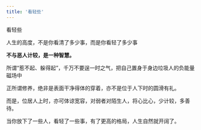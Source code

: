 ```yaml
---
title: '看轻些'
---
```

 
看轻些  

人生的高度，不是你看清了多少事，而是你看轻了多少事  
  
**不与恶人计较，是一种智慧。**  
  
所谓“惹不起、躲得起”，千万不要逞一时之气，把自己置身于身边垃圾人的负能量磁场中  

正所谓修养，绝非是表面干净得体的穿着，亦不是位于人下时的圆滑有礼。  
  
而是，位居人上时，亦可体谅宽容，对弱者对陌生人，将心比心，少计较，多善待。  
  
当你放下了一些人，看轻了一些事，有了更高的格局，人生自然就开阔了。